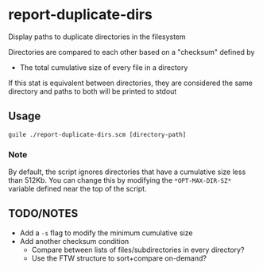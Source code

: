 # report-duplicate-dirs

Display paths to duplicate directories in the filesystem

Directories are compared to each other based on a "checksum" defined by

* The total cumulative size of every file in a directory

If this stat is equivalent between directories, they are considered the same
directory and paths to both will be printed to stdout

## Usage

`guile ./report-duplicate-dirs.scm [directory-path]`

### Note 

By default, the script ignores directories that have a cumulative size less
than 512Kb. You can change this by modifying the `*OPT-MAX-DIR-SZ*` variable
defined near the top of the script.

## TODO/NOTES

* Add a `-s` flag to modify the minimum cumulative size
* Add another checksum condition
  * Compare between lists of files/subdirectories in every directory?
  * Use the FTW structure to sort+compare on-demand?
